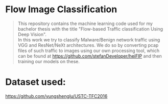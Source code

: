 # Flow Image Classification
> This repository contains the machine learning code used for my bachelor thesis with the title "Flow-based Traffic classification Using
Deep Vision". <br>
In this work we try to classify Malware/Benign network traffic using VGG and ResNet/NeXt architectures.
We do so by converting pcap files of such traffic to images using our own processing tool, which can be found at https://github.com/stefanDeveloper/heiFIP and then training our models on these.
# Dataset used:
https://github.com/yungshenglu/USTC-TFC2016
